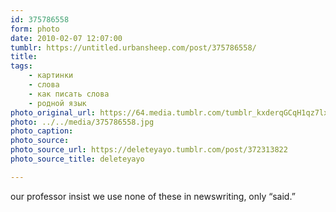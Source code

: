 ```yaml
---
id: 375786558
form: photo
date: 2010-02-07 12:07:00
tumblr: https://untitled.urbansheep.com/post/375786558/
title:
tags:
    - картинки
    - слова
    - как писать слова
    - родной язык
photo_original_url: https://64.media.tumblr.com/tumblr_kxderqGCqH1qz7lxdo1_1280.jpg
photo: ../../media/375786558.jpg
photo_caption:
photo_source:
photo_source_url: https://deleteyayo.tumblr.com/post/372313822
photo_source_title: deleteyayo

---
```


<p>our professor insist we use none of these in newswriting, only “said.”</p>
